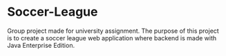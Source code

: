 # Soccer-League
Group project made for university assignment. The purpose of this project is to create a soccer league web application where backend is made with Java Enterprise Edition.
